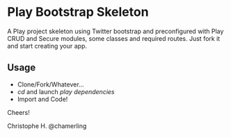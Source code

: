 # Play Bootstrap Skeleton
A Play project skeleton using Twitter bootstrap and preconfigured with Play CRUD and Secure modules, some classes and required routes. Just fork it and start creating your app.

## Usage
- Clone/Fork/Whatever...
- *cd* and launch *play dependencies*
- Import and Code!

Cheers!

Christophe H.
@chamerling